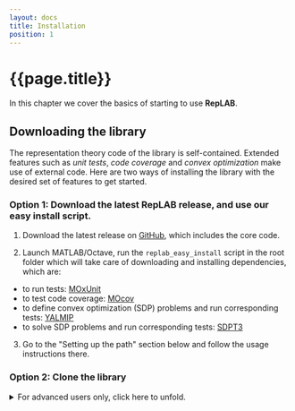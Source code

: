```yaml
---
layout: docs
title: Installation
position: 1
---
```


# {{page.title}}

In this chapter we cover the basics of starting to use **RepLAB**.
 
## Downloading the library

The representation theory code of the library is self-contained. Extended features such as *unit tests*, *code coverage* and *convex optimization* make use of external code. Here are two ways of installing the library with the desired set of features to get started.

### Option 1: Download the latest RepLAB release, and use our easy install script.


1. Download the latest release on [GitHub](https://www.github.com/replab/replab/releases), which includes the core code.

2. Launch MATLAB/Octave, run the `replab_easy_install` script in the root folder which will take care of downloading and installing dependencies, which are:

- to run tests: [MOxUnit](https://github.com/MOxUnit/MOxUnit)
- to test code coverage: [MOcov](https://github.com/MOcov/MOcov)
- to define convex optimization (SDP) problems and run corresponding tests: [YALMIP](https://github.com/yalmip/YALMIP)
- to solve SDP problems and run corresponding tests: [SDPT3](https://github.com/sqlp/sdpt3)

3. Go to the "Setting up the path" section below and follow the usage instructions there.


### Option 2: Clone the library

<details>
<summary>For advanced users only, click here to unfold.</summary>
<p>
Clone the library from GitHub using the following command:

```
git clone --recursive https://www.github.com/replab/replab
```

which will download the latest `master` version, and update the Git submodules automatically.

This creates a folder **RepLAB** with all the necessary code, including the [VPI](https://ch.mathworks.com/matlabcentral/fileexchange/22725-variable-precision-integer-arithmetic) library for large integers, the testing suite [MOxUnit](https://github.com/MOxUnit/MOxUnit), and the tools needed for semidefinite programming.
</p>

## Setting up the path

To use the library, the **RepLAB** folder must be added in Matlab or Octave. Additional paths are also necessary to enable specific functionalities, as mentioned above. Setting up the path can be done with
```
replab_addpaths
```

This command checks in particular whether an instance of YALMIP is  [available](https://yalmip.github.io/download/) and [configured](https://yalmip.github.io/tutorial/installation/) on your system. If this is not the case, the embedded version of yalmip is used. **RepLAB** uses the [YALMIP](https://yalmip.github.io) interface to solve convex optimization problems. The `replab_addpaths` command also ensures that an [SDP solver](https://yalmip.github.io/allsolvers/) such as [SeDuMi](https://github.com/SQLP/SeDuMi) is properly set up. If this is not the case, it activates the embedded SDPT3 solver. The proper installation of a YALMIP instance can be checked with the command `yalmiptest`.


## Testing

The proper installation of **RepLAB** can then be checked by running the test commands:

```
replab_runtests
```

This checks the proper working of the whole package (requires the companion packages for test and convex optimization).
